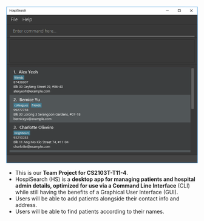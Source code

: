 ![Ui](docs/images/Ui.png)

* This is our **Team Project for CS2103T-T11-4**.
* HospiSearch (HS) is a **desktop app for managing patients and hospital admin details, optimized for use via a Command Line Interface** (CLI) while still having the benefits of a Graphical User Interface (GUI).
* Users will be able to add patients alongside their contact info and address.
* Users will be able to find patients according to their names.
